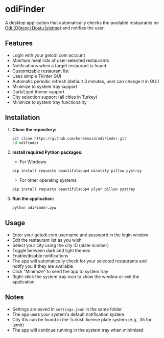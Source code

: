 # odiFinder

A desktop application that automatically checks the available restaurants on [Odi (Öğrenci Dostu İşletme)](https://getodi.com/) and notifies the user.

## Features

- Login with your getodi.com account
- Monitors meal lists of user-selected restaurants
- Notifications when a target restaurant is found
- Customizable restaurant list
- Uses simple Tkinter GUI
- Automatic periodic refresh (default 3 minutes, user can change it in GUI)
- Minimize to system tray support
- Dark/Light theme support
- City selection support (all cities in Turkey)
- Minimize to system tray functionality

## Installation

1. **Clone the repository:**
   ```sh
   git clone https://github.com/keremnoid/odiFinder.git
   cd odiFinder
   ```

2. **Install required Python packages:**

   - For Windows
   ```sh
   pip install requests beautifulsoup4 winotify pillow pystray
   ```
   - For other operating systems
   ```sh
   pip install requests beautifulsoup4 plyer pillow pystray
   ```

3. **Run the application:**
   ```sh
   python odiFinder.pyw
   ```

## Usage

- Enter your getodi.com username and password in the login window
- Edit the restaurant list as you wish
- Select your city using the city ID (plate number)
- Toggle between dark and light themes
- Enable/disable notifications
- The app will automatically check for your selected restaurants and notify you if they are available
- Click "Minimize" to send the app to system tray
- Right-click the system tray icon to show the window or exit the application

## Notes

- Settings are saved in `settings.json` in the same folder
- The app uses your system's default notification system
- City IDs can be found in the Turkish license plate system (e.g., 35 for İzmir)
- The app will continue running in the system tray when minimized
